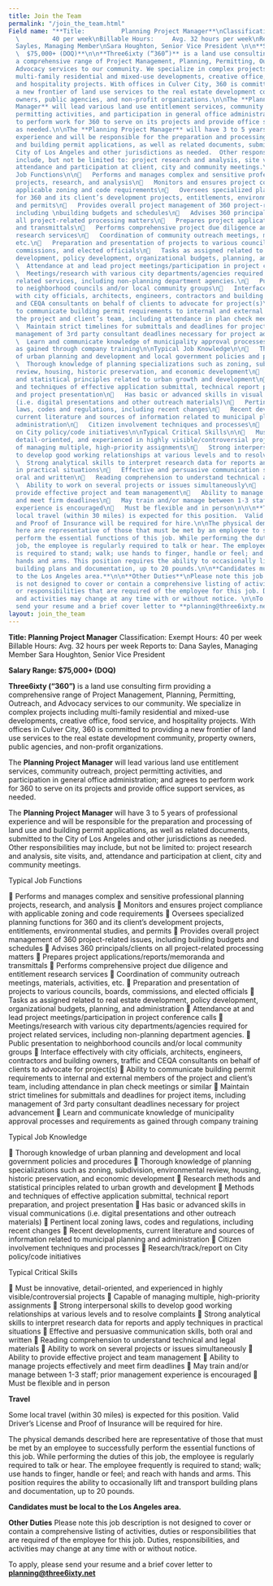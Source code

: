 ```yaml
---
title: Join the Team
permalink: "/join_the_team.html"
Field name: "**Title:          Planning Project Manager**\nClassification:     Exempt\nHours:
  \         40 per week\nBillable Hours:     Avg. 32 hours per week\nReports to:         Dana
  Sayles, Managing Member\nSara Houghton, Senior Vice President \n\n**Salary Range:
  \  $75,000+ (DOQ)**\n\n**Three6ixty (“360”)** is a land use consulting firm providing
  a comprehensive range of Project Management, Planning, Permitting, Outreach, and
  Advocacy services to our community. We specialize in complex projects including
  multi-family residential and mixed-use developments, creative office, food service,
  and hospitality projects. With offices in Culver City, 360 is committed to providing
  a new frontier of land use services to the real estate development community, property
  owners, public agencies, and non-profit organizations.\n\nThe **Planning Project
  Manager** will lead various land use entitlement services, community outreach, project
  permitting activities, and participation in general office administration; and agrees
  to perform work for 360 to serve on its projects and provide office support services,
  as needed.\n\nThe **Planning Project Manager** will have 3 to 5 years of professional
  experience and will be responsible for the preparation and processing of land use
  and building permit applications, as well as related documents, submitted to the
  City of Los Angeles and other jurisdictions as needed.  Other responsibilities may
  include, but not be limited to: project research and analysis, site visits, and,
  attendance and participation at client, city and community meetings.\n\n\nTypical
  Job Functions\n\n   Performs and manages complex and sensitive professional planning
  projects, research, and analysis\n   Monitors and ensures project compliance with
  applicable zoning and code requirements\n   Oversees specialized planning functions
  for 360 and its client’s development projects, entitlements, environmental studies,
  and permits\n   Provides overall project management of 360 project-related issues,
  including \nbuilding budgets and schedules\n   Advises 360 principals/clients on
  all project-related processing matters\n   Prepares project applications/reports/memoranda
  and transmittals\n   Performs comprehensive project due diligence and entitlement
  research services\n   Coordination of community outreach meetings, materials, activities,
  etc.\n   Preparation and presentation of projects to various councils, boards,
  commissions, and elected officials\n   Tasks as assigned related to real estate
  development, policy development, organizational budgets, planning, and administration\n
  \  Attendance at and lead project meetings/participation in project conference calls\n
  \  Meetings/research with various city departments/agencies required for project
  related services, including non-planning department agencies.\n   Public presentation
  to neighborhood councils and/or local community groups\n   Interface effectively
  with city officials, architects, engineers, contractors and building owners, traffic
  and CEQA consultants on behalf of clients to advocate for project(s)\n   Ability
  to communicate building permit requirements to internal and external members of
  the project and client’s team, including attendance in plan check meetings or similar\n
  \  Maintain strict timelines for submittals and deadlines for project items, including
  management of 3rd party consultant deadlines necessary for project advancement\n
  \  Learn and communicate knowledge of municipality approval processes and requirements
  as gained through company training\n\nTypical Job Knowledge\n\n   Thorough knowledge
  of urban planning and development and local government policies and procedures\n
  \  Thorough knowledge of planning specializations such as zoning, subdivision, environmental
  review, housing, historic preservation, and economic development\n   Research methods
  and statistical principles related to urban growth and development\n   Methods
  and techniques of effective application submittal, technical report preparation,
  and project presentation\n   Has basic or advanced skills in visual communications
  (i.e. digital presentations and other outreach materials)\n   Pertinent local zoning
  laws, codes and regulations, including recent changes\n   Recent developments,
  current literature and sources of information related to municipal planning and
  administration\n   Citizen involvement techniques and processes\n   Research/track/report
  on City policy/code initiatives\n\nTypical Critical Skills\n\n   Must be innovative,
  detail-oriented, and experienced in highly visible/controversial projects\n   Capable
  of managing multiple, high-priority assignments\n   Strong interpersonal skills
  to develop good working relationships at various levels and to resolve complaints\n
  \  Strong analytical skills to interpret research data for reports and apply techniques
  in practical situations\n   Effective and persuasive communication skills, both
  oral and written\n   Reading comprehension to understand technical and legal materials\n
  \  Ability to work on several projects or issues simultaneously\n   Ability to
  provide effective project and team management\n   Ability to manage projects effectively
  and meet firm deadlines\n   May train and/or manage between 1-3 staff; prior management
  experience is encouraged\n   Must be flexible and in person\n\n\n**Travel**\n\nSome
  local travel (within 30 miles) is expected for this position.  Valid Driver’s License
  and Proof of Insurance will be required for hire.\n\nThe physical demands described
  here are representative of those that must be met by an employee to successfully
  perform the essential functions of this job. While performing the duties of this
  job, the employee is regularly required to talk or hear. The employee frequently
  is required to stand; walk; use hands to finger, handle or feel; and reach with
  hands and arms. This position requires the ability to occasionally lift and transport
  building plans and documentation, up to 20 pounds.\n\n**Candidates must be local
  to the Los Angeles area.**\n\n**Other Duties**\nPlease note this job description
  is not designed to cover or contain a comprehensive listing of activities, duties
  or responsibilities that are required of the employee for this job. Duties, responsibilities,
  and activities may change at any time with or without notice. \n\nTo apply, please
  send your resume and a brief cover letter to **planning@three6ixty.net**"
layout: join_the_team
---
```


**Title:          Planning Project Manager**
Classification:     Exempt
Hours:          40 per week
Billable Hours:     Avg. 32 hours per week
Reports to:         Dana Sayles, Managing Member
Sara Houghton, Senior Vice President 

**Salary Range:   $75,000+ (DOQ)**

**Three6ixty (“360”)** is a land use consulting firm providing a comprehensive range of Project Management, Planning, Permitting, Outreach, and Advocacy services to our community. We specialize in complex projects including multi-family residential and mixed-use developments, creative office, food service, and hospitality projects. With offices in Culver City, 360 is committed to providing a new frontier of land use services to the real estate development community, property owners, public agencies, and non-profit organizations.

The **Planning Project Manager** will lead various land use entitlement services, community outreach, project permitting activities, and participation in general office administration; and agrees to perform work for 360 to serve on its projects and provide office support services, as needed.

The **Planning Project Manager** will have 3 to 5 years of professional experience and will be responsible for the preparation and processing of land use and building permit applications, as well as related documents, submitted to the City of Los Angeles and other jurisdictions as needed.  Other responsibilities may include, but not be limited to: project research and analysis, site visits, and, attendance and participation at client, city and community meetings.


Typical Job Functions

   Performs and manages complex and sensitive professional planning projects, research, and analysis
   Monitors and ensures project compliance with applicable zoning and code requirements
   Oversees specialized planning functions for 360 and its client’s development projects, entitlements, environmental studies, and permits
   Provides overall project management of 360 project-related issues, including 
building budgets and schedules
   Advises 360 principals/clients on all project-related processing matters
   Prepares project applications/reports/memoranda and transmittals
   Performs comprehensive project due diligence and entitlement research services
   Coordination of community outreach meetings, materials, activities, etc.
   Preparation and presentation of projects to various councils, boards, commissions, and elected officials
   Tasks as assigned related to real estate development, policy development, organizational budgets, planning, and administration
   Attendance at and lead project meetings/participation in project conference calls
   Meetings/research with various city departments/agencies required for project related services, including non-planning department agencies.
   Public presentation to neighborhood councils and/or local community groups
   Interface effectively with city officials, architects, engineers, contractors and building owners, traffic and CEQA consultants on behalf of clients to advocate for project(s)
   Ability to communicate building permit requirements to internal and external members of the project and client’s team, including attendance in plan check meetings or similar
   Maintain strict timelines for submittals and deadlines for project items, including management of 3rd party consultant deadlines necessary for project advancement
   Learn and communicate knowledge of municipality approval processes and requirements as gained through company training

Typical Job Knowledge

   Thorough knowledge of urban planning and development and local government policies and procedures
   Thorough knowledge of planning specializations such as zoning, subdivision, environmental review, housing, historic preservation, and economic development
   Research methods and statistical principles related to urban growth and development
   Methods and techniques of effective application submittal, technical report preparation, and project presentation
   Has basic or advanced skills in visual communications (i.e. digital presentations and other outreach materials)
   Pertinent local zoning laws, codes and regulations, including recent changes
   Recent developments, current literature and sources of information related to municipal planning and administration
   Citizen involvement techniques and processes
   Research/track/report on City policy/code initiatives

Typical Critical Skills

   Must be innovative, detail-oriented, and experienced in highly visible/controversial projects
   Capable of managing multiple, high-priority assignments
   Strong interpersonal skills to develop good working relationships at various levels and to resolve complaints
   Strong analytical skills to interpret research data for reports and apply techniques in practical situations
   Effective and persuasive communication skills, both oral and written
   Reading comprehension to understand technical and legal materials
   Ability to work on several projects or issues simultaneously
   Ability to provide effective project and team management
   Ability to manage projects effectively and meet firm deadlines
   May train and/or manage between 1-3 staff; prior management experience is encouraged
   Must be flexible and in person


**Travel**

Some local travel (within 30 miles) is expected for this position.  Valid Driver’s License and Proof of Insurance will be required for hire.

The physical demands described here are representative of those that must be met by an employee to successfully perform the essential functions of this job. While performing the duties of this job, the employee is regularly required to talk or hear. The employee frequently is required to stand; walk; use hands to finger, handle or feel; and reach with hands and arms. This position requires the ability to occasionally lift and transport building plans and documentation, up to 20 pounds.

**Candidates must be local to the Los Angeles area.**

**Other Duties**
Please note this job description is not designed to cover or contain a comprehensive listing of activities, duties or responsibilities that are required of the employee for this job. Duties, responsibilities, and activities may change at any time with or without notice. 

To apply, please send your resume and a brief cover letter to **planning@three6ixty.net**

